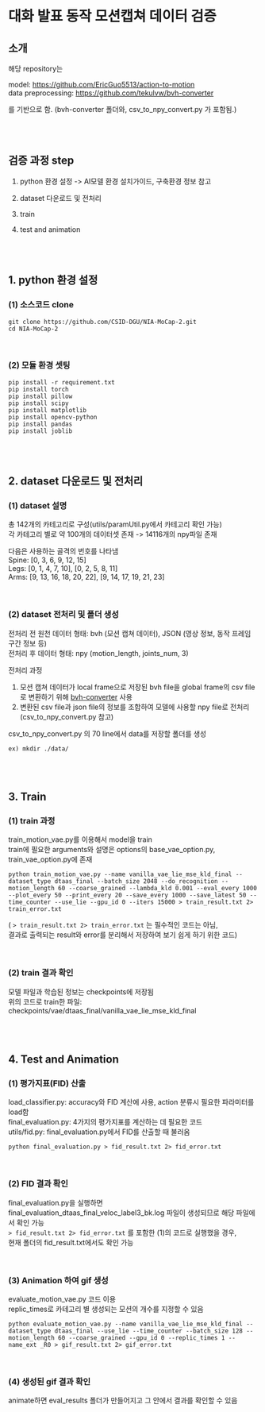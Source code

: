 # 대화 발표 동작 모션캡쳐 데이터 검증

## 소개

해당 repository는 

model: https://github.com/EricGuo5513/action-to-motion<br/>
data preprocessing: https://github.com/tekulvw/bvh-converter

를 기반으로 함.  (bvh-converter 폴더와, csv_to_npy_convert.py 가 포함됨.)

<br/><br/>

## 검증 과정 step

1. python 환경 설정 -> AI모델 환경 설치가이드, 구축환경 정보 참고

2. dataset 다운로드 및 전처리

3. train

4. test and animation

<br/><br/>


## 1. python 환경 설정

### (1) 소스코드 clone

```
git clone https://github.com/CSID-DGU/NIA-MoCap-2.git
cd NIA-MoCap-2
```
<br/>

### (2) 모듈 환경 셋팅
```
pip install -r requirement.txt
pip install torch
pip install pillow
pip install scipy
pip install matplotlib
pip install opencv-python
pip install pandas
pip install joblib
```

<br/><br/>

## 2. dataset 다운로드 및 전처리

### (1) dataset 설명

총 142개의 카테고리로 구성(utils/paramUtil.py에서 카테고리 확인 가능)<br/>
각 카테고리 별로 약 100개의 데이터셋 존재 -> 14116개의 npy파일 존재

다음은 사용하는 골격의 번호를 나타냄<br/>
Spine: [0, 3, 6, 9, 12, 15]<br/>
Legs: [0, 1, 4, 7, 10], [0, 2, 5, 8, 11]<br/>
Arms: [9, 13, 16, 18, 20, 22], [9, 14, 17, 19, 21, 23]


<br/>

### (2) dataset 전처리 및 폴더 생성

전처리 전 원천 데이터 형태: bvh (모션 캡쳐 데이터), JSON (영상 정보, 동작 프레임 구간 정보 등)<br/>
전처리 후 데이터 형태: npy (motion_length, joints_num, 3)

전처리 과정
1. 모션 캡쳐 데이터가 local frame으로 저장된 bvh file을 global frame의 csv file로 변환하기 위해 [bvh-converter](https://github.com/tekulvw/bvh-converter) 사용
2. 변환된 csv file과 json file의 정보를 조합하여 모델에 사용할 npy file로 전처리 (csv_to_npy_convert.py 참고)

csv_to_npy_convert.py 의 70 line에서 data를 저장할 폴더를 생성
```
ex) mkdir ./data/
```

<br/><br/>

## 3. Train
### (1) train 과정
train_motion_vae.py를 이용해서 model을 train <br/>
train에 필요한 arguments와 설명은 options의 base_vae_option.py, train_vae_option.py에 존재

```
python train_motion_vae.py --name vanilla_vae_lie_mse_kld_final --dataset_type dtaas_final --batch_size 2048 --do_recognition --motion_length 60 --coarse_grained --lambda_kld 0.001 --eval_every 1000 --plot_every 50 --print_every 20 --save_every 1000 --save_latest 50 --time_counter --use_lie --gpu_id 0 --iters 15000 > train_result.txt 2> train_error.txt
```

( ```> train_result.txt 2> train_error.txt``` 는 필수적인 코드는 아님, <br/>
결과로 출력되는 result와 error를 분리해서 저장하여 보기 쉽게 하기 위한 코드)

<br/>

### (2) train 결과 확인

모델 파일과 학습된 정보는 checkpoints에 저장됨<br/>
위의 코드로 train한 파일: checkpoints/vae/dtaas_final/vanilla_vae_lie_mse_kld_final

<br/><br/>

## 4. Test and Animation

### (1) 평가지표(FID) 산출

load_classifier.py: accuracy와 FID 계산에 사용, action 분류시 필요한 파라미터를 load함 <br/>
final_evaluation.py: 4가지의 평가지표를 계산하는 데 필요한 코드 <br/>
utils/fid.py: final_evaluation.py에서 FID를 산출할 때 불러옴 <br/>


```
python final_evaluation.py > fid_result.txt 2> fid_error.txt
```
<br/>

### (2) FID 결과 확인
final_evaluation.py을 실행하면 final_evaluation_dtaas_final_veloc_label3_bk.log 파일이 생성되므로 해당 파일에서 확인 가능 <br/>
```> fid_result.txt 2> fid_error.txt``` 를 포함한 (1)의 코드로 실행했을 경우, <br/>
현재 폴더의 fid_result.txt에서도 확인 가능 <br/>

<br/>

### (3) Animation 하여 gif 생성

evaluate_motion_vae.py 코드 이용 <br/>
replic_times로 카테고리 별 생성되는 모션의 개수를 지정할 수 있음

```
python evaluate_motion_vae.py --name vanilla_vae_lie_mse_kld_final --dataset_type dtaas_final --use_lie --time_counter --batch_size 128 --motion_length 60 --coarse_grained --gpu_id 0 --replic_times 1 --name_ext _R0 > gif_result.txt 2> gif_error.txt
```

<br/>

### (4) 생성된 gif 결과 확인

animate하면 eval_results 폴더가 만들어지고 그 안에서 결과를 확인할 수 있음 <br/>
